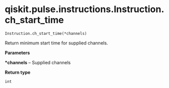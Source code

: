 # qiskit.pulse.instructions.Instruction.ch\_start\_time

`Instruction.ch_start_time(*channels)`

Return minimum start time for supplied channels.

**Parameters**

**\*channels** – Supplied channels

**Return type**

`int`
